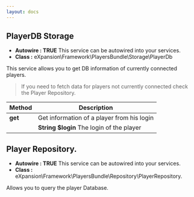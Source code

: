 ```yaml
---
layout: docs
---
```


## PlayerDB Storage

* **Autowire : TRUE** This service can be autowired into your services. 
* **Class :** eXpansion\Framework\PlayersBundle\Storage\PlayerDb

This service allows you to get DB information of currently connected players. 

> If you need to fetch data for players not currently connected check the Player Repository.


| Method                     | Description |
| -------------------------- | ----------- |
| **get**                    | Get information of a player from his login |
|                            | **String $login** The login of the player |


## Player Repository.

* **Autowire : TRUE** This service can be autowired into your services. 
* **Class :** eXpansion\Framework\PlayersBundle\Repository\PlayerRepository. 

Allows you to query the player Database.
